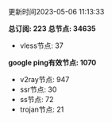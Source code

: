 更新时间2023-05-06 11:13:33

**总订阅: 223**
**总节点: 34635**
- vless节点: 37

**google ping有效节点: 1070**
- v2ray节点: 947
- ssr节点: 30
- ss节点: 72
- trojan节点: 21
